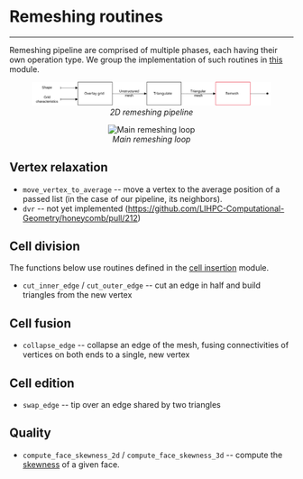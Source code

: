 # Remeshing routines

---

Remeshing pipeline are comprised of multiple phases, each having their own operation type. We group the implementation
of such routines in [this](../../honeycomb_kernels/remeshing/index.html) module.

<figure style="text-align:center">
    <img src="../images/remesh.svg" alt="2D remeshing pipeline" />
    <figcaption><i>2D remeshing pipeline</i></figcaption>
</figure>

<figure style="text-align:center">
    <img src="../images/remesh_loop.svg.svg" alt="Main remeshing loop" />
    <figcaption><i>Main remeshing loop</i></figcaption>
</figure>

## Vertex relaxation

- `move_vertex_to_average` -- move a vertex to the average position of a passed list (in the case of our pipeline, its
  neighbors).
- `dvr` -- not yet implemented (https://github.com/LIHPC-Computational-Geometry/honeycomb/pull/212)

## Cell division

The functions below use routines defined in the [cell insertion](../../honeycomb_kernels/cell_insertion/index.html)
module.

- `cut_inner_edge` / `cut_outer_edge` -- cut an edge in half and build triangles from the new vertex

## Cell fusion

- `collapse_edge` -- collapse an edge of the mesh, fusing connectivities of vertices on both ends to a single, new
  vertex

## Cell edition

- `swap_edge` -- tip over an edge shared by two triangles

## Quality

- `compute_face_skewness_2d` / `compute_face_skewness_3d` -- compute the [skewness][SKW] of a given face.

[SKW]: https://ansyshelp.ansys.com/public/account/secured?returnurl=//////Views/Secured/corp/v242/en/wb_msh/msh_skewness.html
